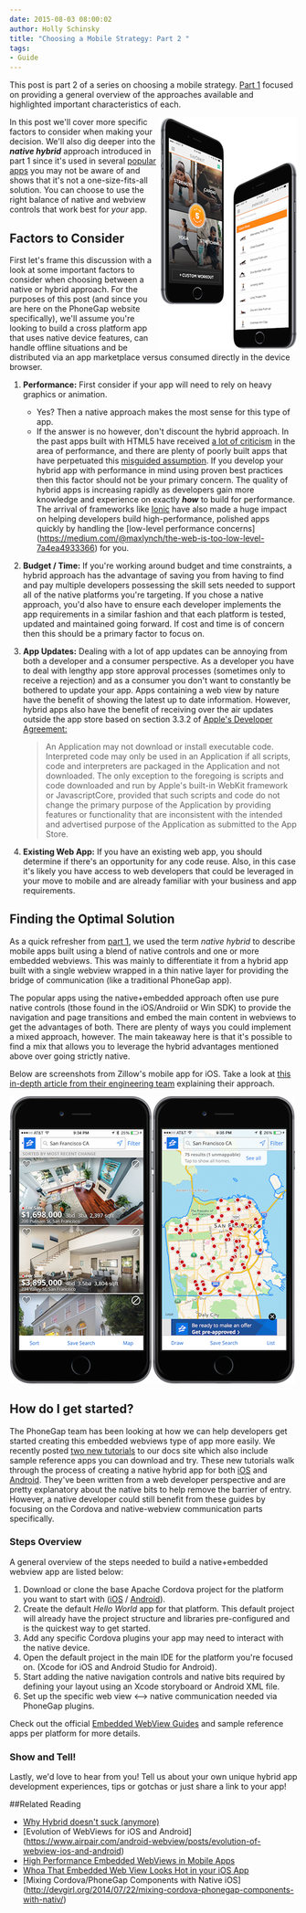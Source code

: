 ```yaml
---
date: 2015-08-03 08:00:02
author: Holly Schinsky
title: "Choosing a Mobile Strategy: Part 2 "
tags:
- Guide
---
```


This post is part 2 of a series on choosing a mobile strategy. [Part 1](http://phonegap.com/blog/2015/03/12/mobile-choices-post1) focused on providing a general overview of the approaches available and highlighted important characteristics of each. 

<div style="float:right"><a href="http://sworkit.com/"><img src="/uploads/blog/2015-07/sworkit-ex.png"/></a></div>

In this post we'll cover more specific factors to consider when making your decision. We'll also dig deeper into the ***native hybrid*** approach introduced in part 1 since it's used in several  [popular apps](http://kennethormandy.com/journal/your-favourite-app-isnt-native) you may not be aware of and shows that it's not a one-size-fits-all solution. You can choose to use the right balance of native and webview controls that work best for *your* app. 

## Factors to Consider
First let's frame this discussion with a look at some important factors to consider when choosing between a native or hybrid approach. For the purposes of this post (and since you are here on the PhoneGap website specifically), we'll assume you're looking to build a cross platform app that uses native device features, can handle offline situations and be distributed via an app marketplace versus consumed directly in the device browser. 

1. **Performance:**  First consider if your app will need to rely on heavy graphics or animation. 
	
	- Yes? Then a native approach makes the most sense for this type of app. 
	- If the answer is no however, don't discount the hybrid approach. In the past apps built with HTML5 have received [a lot of criticism](http://techcrunch.com/2012/09/11/mark-zuckerberg-our-biggest-mistake-with-mobile-was-betting-too-much-on-html5/) in the area of performance, and there are plenty of poorly built apps that have perpetuated this [misguided assumption](http://sintaxi.com/you-half-assed-it). If you develop your hybrid app with performance in mind using proven best practices then this factor should not be your primary concern. The quality of hybrid apps is increasing rapidly as developers gain more knowledge and experience on exactly ***how*** to build for performance. The arrival of frameworks like [Ionic](http://ionicframework.com) have also made a huge impact on helping developers build high-performance, polished apps quickly by handling the [low-level performance concerns] (https://medium.com/@maxlynch/the-web-is-too-low-level-7a4ea4933366) for you.
    
2. **Budget / Time:** If you're working around budget and time constraints, a hybrid approach has the advantage of saving you from having to find and pay multiple developers possessing the skill sets needed to support all of the native platforms you're targeting. If you chose a native approach, you'd also have to ensure each developer implements the app requirements in a similar fashion and that each platform is tested, updated and maintained going forward. If cost and time is of concern then this should be a primary factor to focus on. 
	
3. **App Updates:** 
	Dealing with a lot of app updates can be annoying from both a developer and a consumer perspective. As a developer you have to deal with lengthy app store approval processes (sometimes only to receive a rejection) and as a consumer you don't want to constantly be bothered to update your app. Apps containing a web view by nature have the benefit of showing the latest up to date information. However, hybrid apps also have the benefit of receiving over the air updates outside the app store based on section 3.3.2 of [Apple's Developer Agreement:](https://developer.apple.com/programs/ios/information/iOS_Program_Information_4_3_15.pdf)
	> An Application may not download or install executable code. Interpreted
	>code may only be used in an Application if all scripts, code and interpreters are
	>packaged in the Application and not downloaded. The only exception to the
	>foregoing is scripts and code downloaded and run by Apple's built-in WebKit
	>framework or JavascriptCore, provided that such scripts and code do not change
	>the primary purpose of the Application by providing features or functionality that are
	>inconsistent with the intended and advertised purpose of the Application as
	>submitted to the App Store.	
	
4. **Existing Web App:**
	If you have an existing web app, you should determine if there's an opportunity for any code reuse. Also, in this case it's likely you have access to web developers that could be leveraged in your move to mobile and are already familiar with your business and app requirements.	

## Finding the Optimal Solution
As a quick refresher from [part 1](http://phonegap.com/blog/2015/03/12/mobile-choices-post1), we used the term *native hybrid* to describe mobile apps built using a blend of native controls and one or more embedded webviews. This was mainly to differentiate it from a hybrid app built with a single webview wrapped in a thin native layer for providing the bridge of communication (like a traditional PhoneGap app). 

The popular apps using the native+embedded approach often use pure native controls (those found in the iOS/Androiid or Win SDK) to provide the navigation and page transitions and embed the main content in webviews to get the advantages of both. There are plenty of ways you could implement a mixed approach, however. The main takeaway here is that it's possible to find a mix that allows you to leverage the hybrid advantages mentioned above over going strictly native.

Below are screenshots from Zillow's mobile app for iOS. Take a look at [this in-depth article from their engineering team](https://engineering.zillow.com/high-performance-embedded-webviews-in-mobile-apps/) explaining their approach.

![](/uploads/blog/2015-07/zillow2.png)


## How do I get started?
The PhoneGap team has been looking at how we can help developers get started creating this embedded webviews type of app more easily. We recently posted [two new tutorials](http://docs.phonegap.com/develop/1-embed-webview/ios) to our docs site which also include sample reference apps you can download and try. These new tutorials walk through the process of creating a native hybrid app for both [iOS](http://docs.phonegap.com/develop/1-embed-webview/ios) and [Android](http://docs.phonegap.com/develop/1-embed-webview/android). They've been written from a web developer perspective and are pretty explanatory about the native bits to help remove the barrier of entry. However, a native developer could still benefit from these guides by focusing on the Cordova and native-webview communication parts specifically. 

### Steps Overview

A general overview of the steps needed to build a native+embedded webview app are listed below:

1. Download or clone the base Apache Cordova project for the platform you want to start with ([iOS](https://github.com/apache/cordova-ios) / [Android](https://github.com/apache/cordova-android)). 
2. Create the default *Hello World* app for that platform. This default project will already have the project structure and libraries pre-configured and is the quickest way to get started. 
3. Add any specific Cordova plugins your app may need to interact with the native device. 
4. Open the default project in the main IDE for the platform you're focused on. (Xcode for iOS and Android Studio for Android).
5. Start adding the native navigation controls and native bits required by defining your layout using an Xcode storyboard or Android XML file. 
6. Set up the specific web view <--> native communication needed via PhoneGap plugins. 

Check out the official [Embedded WebView Guides](http://docs.phonegap.com/develop/1-embed-webview/ios) and sample reference apps per platform for more details. 

### Show and Tell!
Lastly, we'd love to hear from you! Tell us about your own unique hybrid app development experiences, tips or gotchas or just share a link to your app!

##Related Reading

- [Why Hybrid doesn't suck (anymore)](https://www.airpair.com/javascript/posts/switching-from-ios-to-ionic)
- [Evolution of WebViews for iOS and Android] (https://www.airpair.com/android-webview/posts/evolution-of-webview-ios-and-android) 
- [High Performance Embedded WebViews in Mobile Apps](https://engineering.zillow.com/high-performance-embedded-webviews-in-mobile-apps/)
- [Whoa That Embedded Web View Looks Hot in your iOS App](http://engineeringblog.yelp.com/2013/11/whoa-that-embedded-web-view-looks-hot-in-your-ios-app.html)
- [Mixing Cordova/PhoneGap Components with Native iOS] (http://devgirl.org/2014/07/22/mixing-cordova-phonegap-components-with-nativ/)













